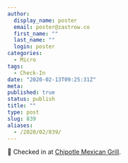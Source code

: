 ```yaml
---
author:
  display_name: poster
  email: poster@zastrow.co
  first_name: ""
  last_name: ""
  login: poster
categories:
  - Micro
tags:
  - Check-In
date: "2020-02-13T09:25:31Z"
meta:
published: true
status: publish
title: ""
type: post
slug: 839
aliases:
  - /2020/02/839/
---
```

<p><span>📍</span> Checked in at  <a href="http://foursquare.com/v/548b4faf498edfc8e21a005a">Chipotle Mexican Grill</a>.</p>

